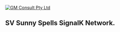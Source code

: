 [![GM Consult Pty Ltd](https://github.com/GM-Consult-DART/data_services/blob/main/doc/images/gmconsult_dev_header.png?raw=true "GM Consult Pty Ltd")](https://github.com/GM-Consult-DART/data_services)
## **SV Sunny Spells SignalK Network.**